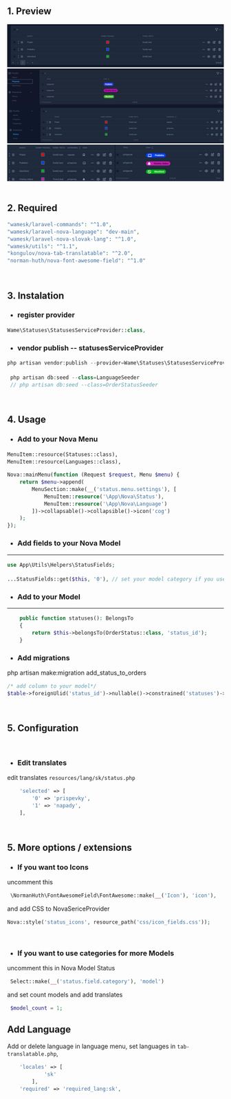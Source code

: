 
## 1. Preview
<img alt="preview" src="statuses.png">
<img alt="preview" src="img2.png">
<img alt="preview" src="img3.jpg">
<br><br>

## 2. Required

```php
"wamesk/laravel-commands": "^1.0",
"wamesk/laravel-nova-language": "dev-main",
"wamesk/laravel-nova-slovak-lang": "^1.0",
"wamesk/utils": "^1.1",
"kongulov/nova-tab-translatable": "^2.0",
"norman-huth/nova-font-awesome-field": "^1.0"
```
<br>

## 3. Instalation

- ### register provider
```php
Wame\Statuses\StatusesServiceProvider::class,
```

- ### vendor publish   -- statusesServiceProvider
```php
php artisan vendor:publish --provider=Wame\Statuses\StatusesServiceProvider

 php artisan db:seed --class=LanguageSeeder
 // php artisan db:seed --class=OrderStatusSeeder
```
<br>

## 4. Usage

- ### Add to your Nova Menu   
`MenuItem::resource(Statuses::class),` <br>
  `MenuItem::resource(Languages::class),`
```php
Nova::mainMenu(function (Request $request, Menu $menu) {
    return $menu->append(
        MenuSection::make(__('status.menu.settings'), [
            MenuItem::resource('\App\Nova\Status'),
            MenuItem::resource('\App\Nova\Language')
        ])->collapsable()->collapsible()->icon('cog')
    );
});
```

- ### Add fields to your Nova Model
** **

``` php
use App\Utils\Helpers\StatusFields;

...StatusFields::get($this, '0'), // set your model category if you use more categories
``` 

- ### Add to your Model

** **

``` php
    public function statuses(): BelongsTo
    {
        return $this->belongsTo(OrderStatus::class, 'status_id');
    }
``` 

- ### Add migrations
php artisan make:migration add_status_to_orders
```php
/* add column to your model*/
$table->foreignUlid('status_id')->nullable()->constrained('statuses')->cascadeOnUpdate()->nullOnDelete();
```
<br>

## 5. Configuration
<br>

- ### Edit translates
 edit translates  `resources/lang/sk/status.php `
```php
    'selected' => [
        '0' => 'prispevky',
        '1' => 'napady',
    ],
```
<br>

## 5. More options / extensions

- ### If you want too Icons 
uncomment this
```php
 \NormanHuth\FontAwesomeField\FontAwesome::make(__('Icon'), 'icon'),
```
and add CSS to NovaSericeProvider
```php
Nova::style('status_icons', resource_path('css/icon_fields.css'));
```
<br>

- ### If you want to use categories for more Models
uncomment this in Nova Model Status
```php
 Select::make(__('status.field.category'), 'model')
```
and set count models and add translates
```php
 $model_count = 1;
```

## Add Language
Add or delete language in language menu,
set languages in `tab-translatable.php`,

```php
    'locales' => [
            'sk'
        ],
    'required' => 'required_lang:sk',
```